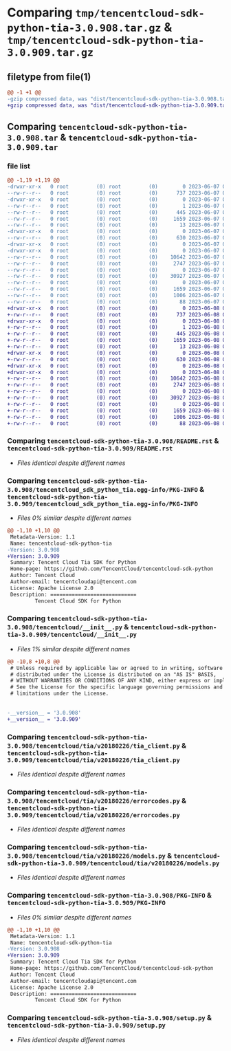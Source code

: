 # Comparing `tmp/tencentcloud-sdk-python-tia-3.0.908.tar.gz` & `tmp/tencentcloud-sdk-python-tia-3.0.909.tar.gz`

## filetype from file(1)

```diff
@@ -1 +1 @@
-gzip compressed data, was "dist/tencentcloud-sdk-python-tia-3.0.908.tar", last modified: Wed Jun  7 00:34:04 2023, max compression
+gzip compressed data, was "dist/tencentcloud-sdk-python-tia-3.0.909.tar", last modified: Thu Jun  8 00:35:02 2023, max compression
```

## Comparing `tencentcloud-sdk-python-tia-3.0.908.tar` & `tencentcloud-sdk-python-tia-3.0.909.tar`

### file list

```diff
@@ -1,19 +1,19 @@
-drwxr-xr-x   0 root         (0) root         (0)        0 2023-06-07 00:34:04.000000 tencentcloud-sdk-python-tia-3.0.908/
--rw-r--r--   0 root         (0) root         (0)      737 2023-06-07 00:34:04.000000 tencentcloud-sdk-python-tia-3.0.908/README.rst
-drwxr-xr-x   0 root         (0) root         (0)        0 2023-06-07 00:34:04.000000 tencentcloud-sdk-python-tia-3.0.908/tencentcloud_sdk_python_tia.egg-info/
--rw-r--r--   0 root         (0) root         (0)        1 2023-06-07 00:34:04.000000 tencentcloud-sdk-python-tia-3.0.908/tencentcloud_sdk_python_tia.egg-info/dependency_links.txt
--rw-r--r--   0 root         (0) root         (0)      445 2023-06-07 00:34:04.000000 tencentcloud-sdk-python-tia-3.0.908/tencentcloud_sdk_python_tia.egg-info/SOURCES.txt
--rw-r--r--   0 root         (0) root         (0)     1659 2023-06-07 00:34:04.000000 tencentcloud-sdk-python-tia-3.0.908/tencentcloud_sdk_python_tia.egg-info/PKG-INFO
--rw-r--r--   0 root         (0) root         (0)       13 2023-06-07 00:34:04.000000 tencentcloud-sdk-python-tia-3.0.908/tencentcloud_sdk_python_tia.egg-info/top_level.txt
-drwxr-xr-x   0 root         (0) root         (0)        0 2023-06-07 00:34:04.000000 tencentcloud-sdk-python-tia-3.0.908/tencentcloud/
--rw-r--r--   0 root         (0) root         (0)      630 2023-06-07 00:34:04.000000 tencentcloud-sdk-python-tia-3.0.908/tencentcloud/__init__.py
-drwxr-xr-x   0 root         (0) root         (0)        0 2023-06-07 00:34:04.000000 tencentcloud-sdk-python-tia-3.0.908/tencentcloud/tia/
-drwxr-xr-x   0 root         (0) root         (0)        0 2023-06-07 00:34:04.000000 tencentcloud-sdk-python-tia-3.0.908/tencentcloud/tia/v20180226/
--rw-r--r--   0 root         (0) root         (0)    10642 2023-06-07 00:34:04.000000 tencentcloud-sdk-python-tia-3.0.908/tencentcloud/tia/v20180226/tia_client.py
--rw-r--r--   0 root         (0) root         (0)     2747 2023-06-07 00:34:04.000000 tencentcloud-sdk-python-tia-3.0.908/tencentcloud/tia/v20180226/errorcodes.py
--rw-r--r--   0 root         (0) root         (0)        0 2023-06-07 00:34:04.000000 tencentcloud-sdk-python-tia-3.0.908/tencentcloud/tia/v20180226/__init__.py
--rw-r--r--   0 root         (0) root         (0)    30927 2023-06-07 00:34:04.000000 tencentcloud-sdk-python-tia-3.0.908/tencentcloud/tia/v20180226/models.py
--rw-r--r--   0 root         (0) root         (0)        0 2023-06-07 00:34:04.000000 tencentcloud-sdk-python-tia-3.0.908/tencentcloud/tia/__init__.py
--rw-r--r--   0 root         (0) root         (0)     1659 2023-06-07 00:34:04.000000 tencentcloud-sdk-python-tia-3.0.908/PKG-INFO
--rw-r--r--   0 root         (0) root         (0)     1006 2023-06-07 00:34:04.000000 tencentcloud-sdk-python-tia-3.0.908/setup.py
--rw-r--r--   0 root         (0) root         (0)       88 2023-06-07 00:34:04.000000 tencentcloud-sdk-python-tia-3.0.908/setup.cfg
+drwxr-xr-x   0 root         (0) root         (0)        0 2023-06-08 00:35:02.000000 tencentcloud-sdk-python-tia-3.0.909/
+-rw-r--r--   0 root         (0) root         (0)      737 2023-06-08 00:35:02.000000 tencentcloud-sdk-python-tia-3.0.909/README.rst
+drwxr-xr-x   0 root         (0) root         (0)        0 2023-06-08 00:35:02.000000 tencentcloud-sdk-python-tia-3.0.909/tencentcloud_sdk_python_tia.egg-info/
+-rw-r--r--   0 root         (0) root         (0)        1 2023-06-08 00:35:02.000000 tencentcloud-sdk-python-tia-3.0.909/tencentcloud_sdk_python_tia.egg-info/dependency_links.txt
+-rw-r--r--   0 root         (0) root         (0)      445 2023-06-08 00:35:02.000000 tencentcloud-sdk-python-tia-3.0.909/tencentcloud_sdk_python_tia.egg-info/SOURCES.txt
+-rw-r--r--   0 root         (0) root         (0)     1659 2023-06-08 00:35:02.000000 tencentcloud-sdk-python-tia-3.0.909/tencentcloud_sdk_python_tia.egg-info/PKG-INFO
+-rw-r--r--   0 root         (0) root         (0)       13 2023-06-08 00:35:02.000000 tencentcloud-sdk-python-tia-3.0.909/tencentcloud_sdk_python_tia.egg-info/top_level.txt
+drwxr-xr-x   0 root         (0) root         (0)        0 2023-06-08 00:35:02.000000 tencentcloud-sdk-python-tia-3.0.909/tencentcloud/
+-rw-r--r--   0 root         (0) root         (0)      630 2023-06-08 00:35:02.000000 tencentcloud-sdk-python-tia-3.0.909/tencentcloud/__init__.py
+drwxr-xr-x   0 root         (0) root         (0)        0 2023-06-08 00:35:02.000000 tencentcloud-sdk-python-tia-3.0.909/tencentcloud/tia/
+drwxr-xr-x   0 root         (0) root         (0)        0 2023-06-08 00:35:02.000000 tencentcloud-sdk-python-tia-3.0.909/tencentcloud/tia/v20180226/
+-rw-r--r--   0 root         (0) root         (0)    10642 2023-06-08 00:35:02.000000 tencentcloud-sdk-python-tia-3.0.909/tencentcloud/tia/v20180226/tia_client.py
+-rw-r--r--   0 root         (0) root         (0)     2747 2023-06-08 00:35:02.000000 tencentcloud-sdk-python-tia-3.0.909/tencentcloud/tia/v20180226/errorcodes.py
+-rw-r--r--   0 root         (0) root         (0)        0 2023-06-08 00:35:02.000000 tencentcloud-sdk-python-tia-3.0.909/tencentcloud/tia/v20180226/__init__.py
+-rw-r--r--   0 root         (0) root         (0)    30927 2023-06-08 00:35:02.000000 tencentcloud-sdk-python-tia-3.0.909/tencentcloud/tia/v20180226/models.py
+-rw-r--r--   0 root         (0) root         (0)        0 2023-06-08 00:35:02.000000 tencentcloud-sdk-python-tia-3.0.909/tencentcloud/tia/__init__.py
+-rw-r--r--   0 root         (0) root         (0)     1659 2023-06-08 00:35:02.000000 tencentcloud-sdk-python-tia-3.0.909/PKG-INFO
+-rw-r--r--   0 root         (0) root         (0)     1006 2023-06-08 00:35:02.000000 tencentcloud-sdk-python-tia-3.0.909/setup.py
+-rw-r--r--   0 root         (0) root         (0)       88 2023-06-08 00:35:02.000000 tencentcloud-sdk-python-tia-3.0.909/setup.cfg
```

### Comparing `tencentcloud-sdk-python-tia-3.0.908/README.rst` & `tencentcloud-sdk-python-tia-3.0.909/README.rst`

 * *Files identical despite different names*

### Comparing `tencentcloud-sdk-python-tia-3.0.908/tencentcloud_sdk_python_tia.egg-info/PKG-INFO` & `tencentcloud-sdk-python-tia-3.0.909/tencentcloud_sdk_python_tia.egg-info/PKG-INFO`

 * *Files 0% similar despite different names*

```diff
@@ -1,10 +1,10 @@
 Metadata-Version: 1.1
 Name: tencentcloud-sdk-python-tia
-Version: 3.0.908
+Version: 3.0.909
 Summary: Tencent Cloud Tia SDK for Python
 Home-page: https://github.com/TencentCloud/tencentcloud-sdk-python
 Author: Tencent Cloud
 Author-email: tencentcloudapi@tencent.com
 License: Apache License 2.0
 Description: ============================
         Tencent Cloud SDK for Python
```

### Comparing `tencentcloud-sdk-python-tia-3.0.908/tencentcloud/__init__.py` & `tencentcloud-sdk-python-tia-3.0.909/tencentcloud/__init__.py`

 * *Files 1% similar despite different names*

```diff
@@ -10,8 +10,8 @@
 # Unless required by applicable law or agreed to in writing, software
 # distributed under the License is distributed on an "AS IS" BASIS,
 # WITHOUT WARRANTIES OR CONDITIONS OF ANY KIND, either express or implied.
 # See the License for the specific language governing permissions and
 # limitations under the License.
 
 
-__version__ = '3.0.908'
+__version__ = '3.0.909'
```

### Comparing `tencentcloud-sdk-python-tia-3.0.908/tencentcloud/tia/v20180226/tia_client.py` & `tencentcloud-sdk-python-tia-3.0.909/tencentcloud/tia/v20180226/tia_client.py`

 * *Files identical despite different names*

### Comparing `tencentcloud-sdk-python-tia-3.0.908/tencentcloud/tia/v20180226/errorcodes.py` & `tencentcloud-sdk-python-tia-3.0.909/tencentcloud/tia/v20180226/errorcodes.py`

 * *Files identical despite different names*

### Comparing `tencentcloud-sdk-python-tia-3.0.908/tencentcloud/tia/v20180226/models.py` & `tencentcloud-sdk-python-tia-3.0.909/tencentcloud/tia/v20180226/models.py`

 * *Files identical despite different names*

### Comparing `tencentcloud-sdk-python-tia-3.0.908/PKG-INFO` & `tencentcloud-sdk-python-tia-3.0.909/PKG-INFO`

 * *Files 0% similar despite different names*

```diff
@@ -1,10 +1,10 @@
 Metadata-Version: 1.1
 Name: tencentcloud-sdk-python-tia
-Version: 3.0.908
+Version: 3.0.909
 Summary: Tencent Cloud Tia SDK for Python
 Home-page: https://github.com/TencentCloud/tencentcloud-sdk-python
 Author: Tencent Cloud
 Author-email: tencentcloudapi@tencent.com
 License: Apache License 2.0
 Description: ============================
         Tencent Cloud SDK for Python
```

### Comparing `tencentcloud-sdk-python-tia-3.0.908/setup.py` & `tencentcloud-sdk-python-tia-3.0.909/setup.py`

 * *Files identical despite different names*

